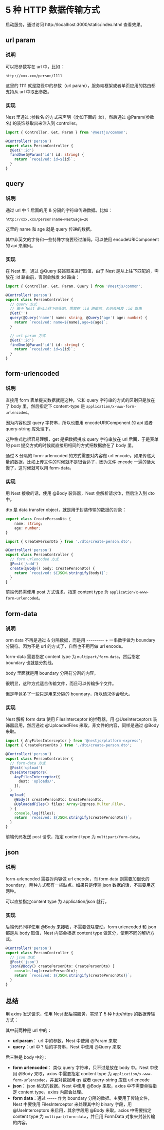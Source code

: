 # 5 种 HTTP 数据传输方式

启动服务，通过访问 http://localhost:3000/static/index.html 查看效果。

## url param

### 说明

可以把参数写在 url 中，比如：

```
http://xxx.xxx/person/1111
```

这里的 1111 就是路径中的参数（url param），服务端框架或者单页应用的路由都支持从 url 中取出参数。

### 实现

Nest 里通过 :参数名 的方式来声明（比如下面的 :id），然后通过 @Param(参数名) 的装饰器取出来注入到 controller。

```ts
import { Controller, Get, Param } from '@nestjs/common';

@Controller('person')
export class PersonController {
  @Get(':id')
  findOne(@Param('id') id: string) {
    return `received: id=${id}`;
  }
}
```

## query

### 说明

通过 url 中 ? 后面的用 & 分隔的字符串传递数据。比如：

```
http://xxx.xxx/person?name=Nest&age=20
```

这里的 name 和 age 就是 query 传递的数据。

其中非英文的字符和一些特殊字符要经过编码，可以使用 encodeURIComponent 的 api 来编码。

### 实现

在 Nest 里，通过 @Query 装饰器来进行取值，由于 Nest 是从上往下匹配的，需放在 :id 路由前，否则会触发 :id 路由：

```typescript
import { Controller, Get, Param, Query } from '@nestjs/common';

@Controller('person')
export class PersonController {
  // query 方式
  // 由于 Nest 是从上往下匹配的，需放在 :id 路由前，否则会触发 :id 路由
  @Get('')
  query(@Query('name') name: string, @Query('age') age: number) {
    return `received: name=${name},age=${age}`;
  }

  // url param 方式
  @Get(':id')
  findOne(@Param('id') id: string) {
    return `received: id=${id}`;
  }
}
```

## form-urlencoded

### 说明

直接用 form 表单提交数据就是这种，它和 query 字符串的方式的区别只是放在了 body 里，然后指定下 content-type 是 `application/x-www-form-urlencoded`。

因为内容也是 query 字符串，所以也要用 encodeURIComponent 的 api 或者 query-string 库处理下。

这种格式也很容易理解，get 是把数据拼成 query 字符串放在 url 后面，于是表单的 post 提交方式的时候就直接用相同的方式把数据放在了 body 里。

通过 & 分隔的 form-urlencoded 的方式需要对内容做 url encode，如果传递大量的数据，比如上传文件的时候就不是很合适了，因为文件 encode 一遍的话太慢了，这时候就可以用 form-data。

### 实现

用 Nest 接收的话，使用 @Body 装饰器，Nest 会解析请求体，然后注入到 dto 中。

dto 是 data transfer object，就是用于封装传输的数据的对象：

```ts
export class CreatePersonDto {
    name: string;
    age: number;
}
```

```ts
import { CreatePersonDto } from './dto/create-person.dto';

@Controller('person')
export class PersonController {
  // form urlencoded 方式
  @Post('/add')
  create(@Body() body: CreatePersonDto) {
    return `received: ${JSON.stringify(body)}`;
  }
}
```

前端代码需使用 post 方式请求，指定 content type 为 `application/x-www-form-urlencoded`。

## form-data

### 说明

orm data 不再是通过 & 分隔数据，而是用 --------- + 一串数字做为 boundary 分隔符。因为不是 url 的方式了，自然也不用再做 url encode。

form-data 需要指定 content type 为 `multipart/form-data`，然后指定 boundary 也就是分割线。

body 里面就是用 boundary 分隔符分割的内容。

很明显，这种方式适合传输文件，而且可以传输多个文件。

但是毕竟多了一些只是用来分隔的 boundary，所以请求体会增大。

### 实现

Nest 解析 form data 使用 FilesInterceptor 的拦截器，用 @UseInterceptors 装饰器启用，然后通过 @UploadedFiles 来取。非文件的内容，同样是通过 @Body 来取。

```ts
import { AnyFilesInterceptor } from '@nestjs/platform-express';
import { CreatePersonDto } from './dto/create-person.dto';

@Controller('person')
export class PersonController {
  // form-data 方式
  @Post('upload')
  @UseInterceptors(
    AnyFilesInterceptor({
      dest: 'uploads/',
    }),
  )
  upload(
    @Body() createPersonDto: CreatePersonDto,
    @UploadedFiles() files: Array<Express.Multer.File>,
  ) {
    console.log(files);
    return `received: ${JSON.stringify(createPersonDto)}`;
  }
}
```

前端代码发送 post 请求，指定 content type 为 `multipart/form-data`。

## json

### 说明

form-urlencoded 需要对内容做 url encode，而 form data 则需要加很长的 boundary，两种方式都有一些缺点。如果只是传输 json 数据的话，不需要用这两种。

可以直接指定content type 为 application/json 就行。

### 实现

后端代码同样使用 @Body 来接收，不需要做啥变动。form urlencoded 和 json 都是从 body 取值，Nest 内部会根据 content type 做区分，使用不同的解析方式。

```ts
@Controller('person')
export class PersonController {
  // json 方式
  @Post('json')
  json(@Body() createPersonDto: CreatePersonDto) {
    console.log(createPersonDto);
    return `received: ${JSON.stringify(createPersonDto)}`;
  }
}
```

## 总结

用 axios 发送请求，使用 Nest 起后端服务，实现了 5 种 http/https 的数据传输方式：

其中前两种是 url 中的：

- **url param**： url 中的参数，Nest 中使用 @Param 来取
- **query**：url 中 ? 后的字符串，Nest 中使用 @Query 来取

后三种是 body 中的：

- **form urlencoded**： 类似 query 字符串，只不过是放在 body 中。Nest 中使用 @Body 来取，axios 中需要指定 content type 为 `application/x-www-form-urlencoded`，并且对数据用 qs 或者 query-string 库做 url encode
- **json**： json 格式的数据。Nest 中使用 @Body 来取，axios 中不需要单独指定 content type，axios 内部会处理。
- **form data**：通过 ----- 作为 boundary 分隔的数据。主要用于传输文件，Nest 中要使用 FilesInterceptor 来处理其中的 binary 字段，用 @UseInterceptors 来启用，其余字段用 @Body 来取。axios 中需要指定 content type 为 `multipart/form-data`，并且用 FormData 对象来封装传输的内容。
